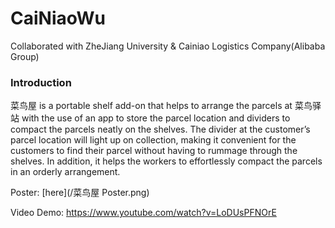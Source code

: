 # CaiNiaoWu
Collaborated with ZheJiang University & Cainiao Logistics Company(Alibaba Group)

### Introduction
菜鸟屋 is a portable shelf add-on that helps to arrange the parcels at 菜鸟驿站 with the use of an app to store the parcel location and dividers to compact the parcels neatly on the shelves. The divider at the customer’s parcel location will light up on collection, making it convenient for the customers to find their parcel without having to rummage through the shelves. In addition, it helps the workers to effortlessly compact the parcels in an orderly arrangement.

Poster: [here](/菜鸟屋 Poster.png)

Video Demo: https://www.youtube.com/watch?v=LoDUsPFNOrE
